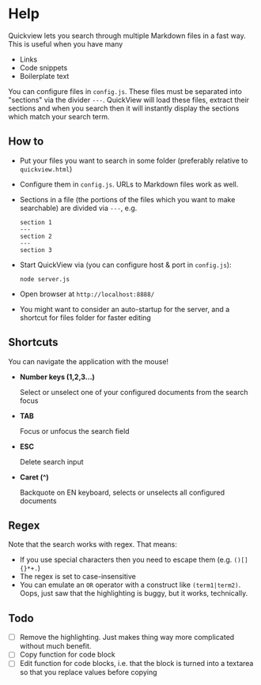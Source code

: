 # Help

Quickview lets you search through multiple Markdown files in a fast way. This is useful when you have many

- Links
- Code snippets
- Boilerplate text

You can configure files in `config.js`. These files must be separated into "sections" via the divider `---`. QuickView
will load these files, extract their sections and when you search then it will instantly display the sections which match 
your search term. 



## How to

- Put your files you want to search in some folder (preferably relative to `quickview.html`)
- Configure them in `config.js`. URLs to Markdown files work as well.
- Sections in a file (the portions of the files which you want to make searchable) are divided via `---`, e.g. 
   ```
  section 1
  ---
  section 2
  ---
  section 3
  ```
- Start QuickView via (you can configure host & port in `config.js`):
   ```
   node server.js
   ```

- Open browser at `http://localhost:8888/`
- You might want to consider an auto-startup for the server, and a shortcut for files folder for faster editing



## Shortcuts

You can navigate the application with the mouse!

- **Number keys (1,2,3...)**
  
  Select or unselect one of your configured documents from the search focus
  
- **TAB**
  
  Focus or unfocus the search field
  
- **ESC** 
  
  Delete search input 
  
- **Caret (^)**
  
  Backquote on EN keyboard, selects or unselects all configured documents



## Regex

Note that the search works with regex. That means:

- If you use special characters then you need to escape them (e.g. `()[]{}*+.`)
- The regex is set to case-insensitive
- You can emulate an `OR` operator with a construct like `(term1|term2)`. Oops, just saw that the highlighting is buggy, but it works, technically.



## Todo

- [ ] Remove the highlighting. Just makes thing way more complicated without much benefit.
- [ ] Copy function for code block
- [ ] Edit function for code blocks, i.e. that the block is turned into a textarea so that you replace values before copying
